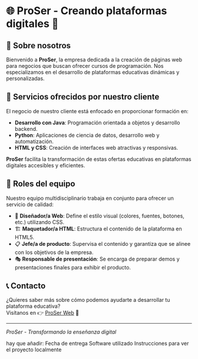 # 🌐 ProSer - Creando plataformas digitales 🚀

## 🏢 Sobre nosotros
Bienvenido a **ProSer**, la empresa dedicada a la creación de páginas web para negocios que buscan ofrecer cursos de programación. Nos especializamos en el desarrollo de plataformas educativas dinámicas y personalizadas.

## 🔧 Servicios ofrecidos por nuestro cliente
El negocio de nuestro cliente está enfocado en proporcionar formación en:
- **Desarrollo con Java**: Programación orientada a objetos y desarrollo backend.
- **Python**: Aplicaciones de ciencia de datos, desarrollo web y automatización.
- **HTML y CSS**: Creación de interfaces web atractivas y responsivas.

**ProSer** facilita la transformación de estas ofertas educativas en plataformas digitales accesibles y eficientes.

## 👥 Roles del equipo
Nuestro equipo multidisciplinario trabaja en conjunto para ofrecer un servicio de calidad:
- 🎨 **Diseñador/a Web**: Define el estilo visual (colores, fuentes, botones, etc.) utilizando CSS.
- 🏗 **Maquetador/a HTML**: Estructura el contenido de la plataforma en HTML5.
- 📋 **Jefe/a de producto**: Supervisa el contenido y garantiza que se alinee con los objetivos de la empresa.
- 🎭 **Responsable de presentación**: Se encarga de preparar demos y presentaciones finales para exhibir el producto.

## 📞 Contacto
¿Quieres saber más sobre cómo podemos ayudarte a desarrollar tu plataforma educativa?  
Visítanos en 👉 [ProSer Web](https://[ENLACE_AQUI]) 📩

---
   *ProSer - Transformando la enseñanza digital* 

   
hay que añadir:
Fecha de entrega
Software utilizado
Instrucciones para ver el proyecto localmente
